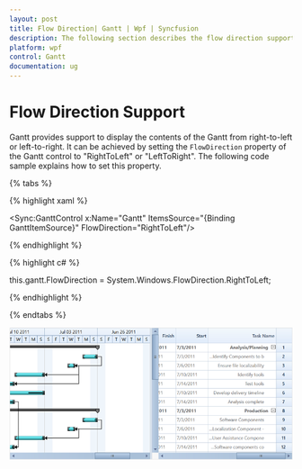 ```yaml
---
layout: post
title: Flow Direction| Gantt | Wpf | Syncfusion
description: The following section describes the flow direction support in Gantt Control.
platform: wpf
control: Gantt
documentation: ug
---
```


# Flow Direction Support

Gantt provides support to display the contents of the Gantt from right-to-left or left-to-right. It can be achieved by setting the `FlowDirection` property of the Gantt control to "RightToLeft" or "LeftToRight". The following code sample explains how to set this property.

{% tabs %}

{% highlight xaml %}

<Sync:GanttControl x:Name="Gantt" ItemsSource="{Binding GanttItemSource}" FlowDirection="RightToLeft"/>

{% endhighlight %}

{% highlight c# %}
 
this.gantt.FlowDirection = System.Windows.FlowDirection.RightToLeft;

{% endhighlight %}

{% endtabs %}

![](Flow-Direction-Images/Right-To-Left.png)
